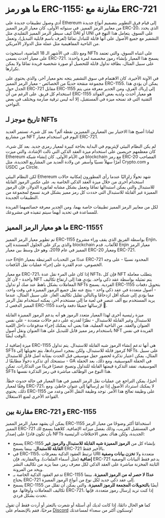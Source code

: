 # ما هو رمز ERC-1155: مقارنة مع ERC-721

أدى وصول تطبيقات جديدة على Ethereum إلى قيام فرق التطوير بتصميم أنواع جديدة من معايير الرمز المميز. في سنواته الأولى، كان معيار الرمز المميز ERC-20، الذي يحدد كيف سيطر الرمز المميز التقليدي مثل DAI أو UNI على السوق. يتعامل هذا النهج في التشفير مع جميع الأصول على أنها قابلة للتبادل تمامًا (تُعرف باسم قابلية التبديل)، وتعمل من الناحية المفاهيمية مثل عملة مثل الدولار الأمريكي.

ومع ذلك، في الأشهر الـ 18 الماضية، استحوذت NFTs على انتباه السوق، والتي تعتمد على معيار أحدث يسمى ERC-721. يسمح هذا المعيار بإنشاء رموز مخصصة لمرة واحدة: على سبيل المثال، بطاقة تداول قابلة للتحصيل أو صورة شخصية فريدة تمامًا ولا يمكن تكرارها.

في الآونة الأخيرة، كان الاهتمام في سوق التشفير يتجه نحو معيار آخر، والذي يحتوي على مجموعة منقحة حديثًا من الخصائص - معيار الرمز المميز ERC-1155. يمكن أن يؤدي هذا الجدل حول ERC-721 مقابل ERC-1155 إلى إرباك الفرق، ومن الجدير معرفة متى يتم استخدام كل فريق. على الرغم من أن ERC-1155 هو معيار أحدث ولديه بعض الفوائد التقنية التي قد تمنحه ميزة في المستقبل، إلا أنه ليس ترقية صارمة ويختلف في بعض النواحي.

## تاريخ موجز لـ NFTs

لماذا أصبح هذا الاختيار بين المعيارين المميزين نقطة ألم؟ بعد كل شيء، تستمر العديد من مشاريع NFT اليوم في استخدام معيار ERC-721.

لم يكن النظام البيئي لإيثريوم في البداية بحاجة كبيرة لمعيار رمزي جديد. بعد كل شيء، كان معظمهم حريصين على استخدام ميزة العقد الذكي التي نالت الإشادة، والتي ميزت Ethereum في الأيام الأولى. كان إنشاء شبكة blockchain مع رمز ERC-20 المصاحب أمرًا سهلاً نسبيًا وأسفر عن ولادة العديد من المشاريع الجديدة، مثل Crypto.com و USDC من Circle.

لكن النظام البيئي Ethereum شهد تحولًا زلزاليًا عندما رأى المطورون إمكانية حالات استخدام أخرى من خلال ميزة العقد الذكي الخاصة به. على عكس الرموز القابلة للاستبدال والتي يمكن استبدالها تمامًا وتعمل بشكل مشابه لفاتورة الدولار، فإن الرموز المميزة غير القابلة للاستبدال التي حددت كل رمز مميز بشكل فريد تسمح لمجموعة من التطبيقات الجديدة. 

لكل من معايير الرمز المميز تطبيقات خاصة بهما، ومن الجدير معرفة خصائصهما الفريدة للمساعدة في تحديد أيهما سيتم تنفيذه في مشروعك.

## ما هو معيار الرمز المميز ERC-1155؟

تم تطوير معيار الرمز المميز ERC-1155 بواسطة الفريق الذي يقف وراء مشروع Enjin، والذي يركز على الحلول المستندة إلى blockchain للألعاب. قدم Enjin معيار الرمز المميز في عام 2019، وهو حل وسط بين معيار ERC-20 ومعيار ERC-721.

حدد Enjin عددًا من التحديات المرتبطة بمعيار ERC-721 المحدود نسبيًا - على وجه الخصوص، عدم القدرة على إجراء عمليات نقل الدُفعات. 

مع معيار ERC-721، إذا كان على المرء نقل عدة NFTs، فإن كل NFT يتطلب معاملة واحدة - لأن كل NFT يتم تمثيله بواسطة عقد ذكي واحد. يؤدي هذا إلى ارتفاع تكاليف المعاملات بشكل باهظ عند صك أو تداول NFTs الفردية. يسمح ERC-1155 بتحويل دفعات - أصول متعددة في عقد ذكي واحد - ينتج عنه نقل جميع الرموز المميزة في وقت واحد، مما يؤدي إلى شبكة أقل ازدحامًا وبالتالي تقليل تكاليف الغاز. على سبيل المثال، عندما يريد المستخدم بيع ألف عنصر في لعبة ما إلى مستخدم آخر، يمكنه استخدام نقل الرمز المميز الدفعي لـ ERC-1155 لإرسالها جميعًا دفعة واحدة 💸. 

ميزة رئيسية أخرى لهذا المعيار متعدد الرموز هو أنه يدعم الرموز المميزة القابلة للاستبدال وغير القابلة للاستبدال - نظرًا لقدرته على دعم حالات متعددة - على نفس العنوان والعقد. من الناحية العملية، هذا يعني أنه يمكنك إجراء مدفوعات داخل اللعبة باستخدام رمز مميز قابل للتبديل على هذا العنوان ونقل أصول NFT الفريدة في نفس الوقت أيضًا.

ميزة إضافية لـ ERC-1155 هي أنها تدعم إنشاء الرموز شبه القابلة للاستبدال. يتم تداول SFTs كرموز قابلة للاستبدال، ولكن بمجرد استردادها، يتم تحويلها إلى NFTs. على سبيل المثال، يمكن اعتبار تذكرة لحضور حفل موسيقي قبل الحدث بمثابة أصل قابل للاستبدال - ستمنحك أي تذكرة دخولًا مطابقًا لـ GA في الحفلة الموسيقية. ومع ذلك، بعد الحفلة الموسيقية، تفقد التذكرة قيمتها القابلة للتداول وتصبح عنصرًا فريدًا من التذكارات. تمكن SFTs هذا النوع من الوظائف مباشرة في رمز التذكرة نفسها. 

أخيرًا، يمكن التراجع عن عمليات نقل الرمز المميز في هذا المعيار في حالة حدوث خطأ. وفقًا لمعيار ERC-721، لا يمكنك استرداد الأصول إذا تم إرسالها إلى عنوان خاطئ. ومع ذلك، يحتوي ERC-1155 على وظيفة تعالج هذا الأمر. توجد وظيفة النقل الآمن وعدد من القواعد الأخرى لمنع الاستغلال.

## مقارنة بين ERC-721 و ERC-1155

يمكن أن يشهد معيار الرمز المميز ERC-1155 استخدامًا أكثر وضوحًا من معيار الرمز المميز ERC-721 في المستقبل القريب، وذلك بفضل ميزاته الإضافية. كلاهما يسمح لك بأن تكون قادرًا على إصدار NFTs الجديدة، ولكن هناك بعض الاختلافات الرئيسية:

- يسمح ERC-1155 بإنشاء كل من **الرموز المميزة شبه القابلة للاستبدال والرموز غير القابلة للاستبدال**، بينما يسمح ERC-721 بالأخير فقط.
- في ERC-1155، ترتبط العقود الذكية بمعرفات URI متعددة ولا **تخزن بيانات وصفية إضافية** (مثل أسماء الملفات). وبالمقارنة، فإن ERC-721 يدعم فقط البيانات الوصفية الثابتة المخزنة مباشرة على العقد الذكي لكل معرف رمز، مما يزيد من تكاليف النشر ويحد من المرونة.
- تدعم العقود الذكية الخاصة بـ ERC-1155 **عددًا لا حصر له من الرموز المميزة**، بينما يحتاج ERC-721 إلى عقد ذكي جديد لكل نوع من أنواع الرموز المميزة.
- يسمح ERC-1155 أيضًا **بالتحويلات المجمعة للرموز المميزة**، والتي يمكن أن تقلل من تكاليف المعاملات وأوقاتها. مع ERC-721، إذا كنت تريد إرسال رموز متعددة، فإنها تحدث بشكل فردي.

كما هو الحال دائمًا، إذا كانت لديك أي أسئلة أو شعرت بالتعثر أو أردت فقط أن تقول مرحبًا، فقم بالإنضمام على <a href="https://discord.gg/ykgUvqMc4Q" target="_blank">Discord</a> وسنكون أكثر من سعداء لمساعدتك!
